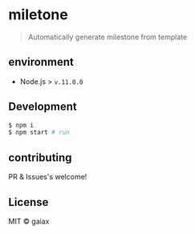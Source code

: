 # miletone

> Automatically generate milestone from template

## environment

- Node.js > `v.11.0.0`

## Development

```bash
$ npm i
$ npm start # run
```

## contributing

PR & Issues's welcome!

## License

MIT &copy; gaiax

